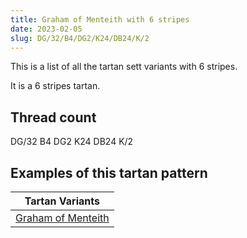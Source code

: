 ```yaml
---
title: Graham of Menteith with 6 stripes
date: 2023-02-05
slug: DG/32/B4/DG2/K24/DB24/K/2
---
```

This is a list of all the tartan sett variants with 6 stripes.

It is a 6 stripes tartan.


## Thread count
DG/32 B4 DG2 K24 DB24 K/2

## Examples of this tartan pattern

| Tartan Variants |
|---------------|
| [Graham of Menteith](/variants/dg/32/b4/dg2/k24/db24/k/2-b4367ae-db000052-dg11450d-k000000)||
